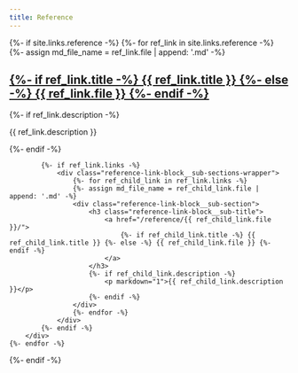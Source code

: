 ```yaml
---
title: Reference
---
```


{%- if site.links.reference -%}
    {%- for ref_link in site.links.reference -%}
        {%- assign md_file_name = ref_link.file | append: '.md' -%}
        <div class="reference-link-block">
            <h2 class="reference-link-block__title">
                <a href="/reference/{{ ref_link.file }}/" 
                    class="{{ include.anchor_class }} {% if md_file_name == page.name %} active {% endif %}">
                        {%- if ref_link.title -%} {{ ref_link.title }} {%- else -%} {{ ref_link.file }} {%- endif -%}
                </a>
            </h2>
            {%- if ref_link.description -%}
                <p markdown="1">{{ ref_link.description }}</p>
            {%- endif -%}

            {%- if ref_link.links -%}
                <div class="reference-link-block__sub-sections-wrapper">
                    {%- for ref_child_link in ref_link.links -%}
                    {%- assign md_file_name = ref_child_link.file | append: '.md' -%}
                    <div class="reference-link-block__sub-section">
                        <h3 class="reference-link-block__sub-title">
                            <a href="/reference/{{ ref_child_link.file }}/">
                                {%- if ref_child_link.title -%} {{ ref_child_link.title }} {%- else -%} {{ ref_child_link.file }} {%- endif -%}
                            </a>
                        </h3>
                        {%- if ref_child_link.description -%}
                            <p markdown="1">{{ ref_child_link.description }}</p>
                        {%- endif -%}
                    </div>
                    {%- endfor -%}
                </div>
            {%- endif -%}	
        </div>
    {%- endfor -%}
{%- endif -%}